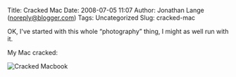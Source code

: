 Title: Cracked Mac
Date: 2008-07-05 11:07
Author: Jonathan Lange (noreply@blogger.com)
Tags: Uncategorized
Slug: cracked-mac

OK, I've started with this whole “photography” thing, I might as well
run with it.  
  
My Mac cracked:  
  
![Cracked
Macbook](http://tusk.mumak.net/Blog-20071016/Cracked-Laptop-2.jpg "Designed by Apple in California")

